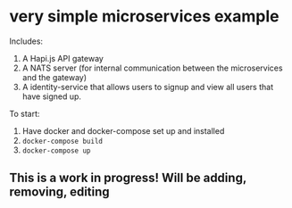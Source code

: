 # very simple microservices example

Includes:
1. A Hapi.js API gateway
2. A NATS server (for internal communication between the microservices and the gateway)
3. A identity-service that allows users to signup and view all users that have signed up.

To start:
1. Have docker and docker-compose set up and installed
2. `docker-compose build`
3. `docker-compose up`


## This is a work in progress! Will be adding, removing, editing 